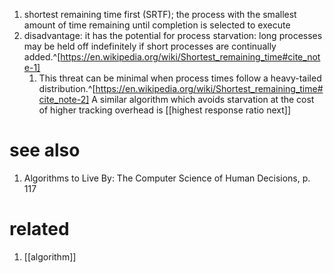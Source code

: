 1. shortest remaining time first (SRTF); the process with the smallest amount of time remaining until completion is selected to execute
2. disadvantage: it has the potential for process starvation: long processes may be held off indefinitely if short processes are continually added.^[https://en.wikipedia.org/wiki/Shortest_remaining_time#cite_note-1]
	1. This threat can be minimal when process times follow a heavy-tailed distribution.^[https://en.wikipedia.org/wiki/Shortest_remaining_time#cite_note-2] A similar algorithm which avoids starvation at the cost of higher tracking overhead is [[highest response ratio next]]

# see also
1. Algorithms to Live By: The Computer Science of Human Decisions, p. 117

# related
1. [[algorithm]]